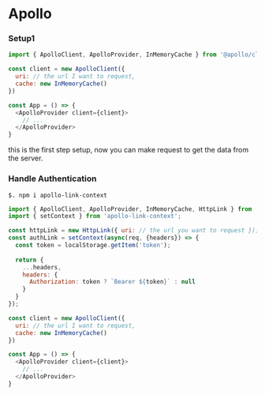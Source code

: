 # Apollo

### Setup1

```js
import { ApolloClient, ApolloProvider, InMemoryCache } from '@apollo/client';

const client = new ApolloClient({
  uri: // the url I want to request,
  cache: new InMemoryCache()
})

const App = () => {
  <ApolloProvider client={client}>
    // ...
  </ApolloProvider>
}
```

this is the first step setup, now you can make request to get the data from the server.



### Handle Authentication

`$. npm i apollo-link-context`

```js
import { ApolloClient, ApolloProvider, InMemoryCache, HttpLink } from '@apollo/client';
import { setContext } from 'apollo-link-context';

const httpLink = new HttpLink({ uri: // the url you want to request });
const authLink = setContext(async(req, {headers}) => {
  const token = localStorage.getItem('token');
  
  return {
    ...headers,
    headers: {
      Authorization: token ? `Bearer ${token}` : null
    }
  }
});

const client = new ApolloClient({
  uri: // the url I want to request,
  cache: new InMemoryCache()
})

const App = () => {
  <ApolloProvider client={client}>
    // ...
  </ApolloProvider>
}
```
